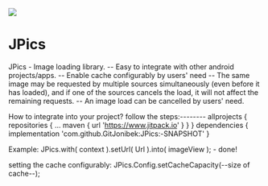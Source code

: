 
[![](https://www.jitpack.io/v/GitJonibek/JPics.svg)](https://www.jitpack.io/#GitJonibek/JPics)

# JPics
JPics - Image loading library.
 -- Easy to integrate with other android projects/apps.
 -- Enable cache configurably by users' need
 -- The same image may be requested by multiple sources simultaneously (even before it has loaded), and if one of
    the sources cancels the load, it will not affect the remaining requests.
 -- An image load can be cancelled by users' need.
 
How to integrate into your project?
follow the steps:--------
  allprojects {
   repositories {
    ...
    maven { url 'https://www.jitpack.io' }
   }
  }
  dependencies {
          implementation 'com.github.GitJonibek:JPics:-SNAPSHOT'
  }
  
Example: 
 JPics.with( context ).setUrl( Url ).into( imageView ); - done!

setting the cache configurably:
 JPics.Config.setCacheCapacity(--size of cache--);
